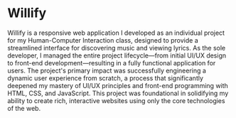 # Willify
Willify is a responsive web application I developed as an individual project for my Human-Computer Interaction class, designed to provide a streamlined interface for discovering music and viewing lyrics. As the sole developer, I managed the entire project lifecycle—from initial UI/UX design to front-end development—resulting in a fully functional application for users. The project's primary impact was successfully engineering a dynamic user experience from scratch, a process that significantly deepened my mastery of UI/UX principles and front-end programming with HTML, CSS, and JavaScript. This project was foundational in solidifying my ability to create rich, interactive websites using only the core technologies of the web.
